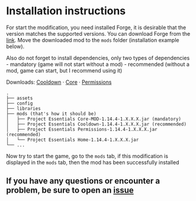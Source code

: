 # Installation instructions

For start the modification, you need installed Forge, it is desirable that the version matches the supported versions. You can download Forge from the [link](https://files.minecraftforge.net/maven/net/minecraftforge/forge/index_1.14.4.html).
Move the downloaded mod to the `mods` folder (installation example below).

Also do not forget to install dependencies, only two types of dependencies
    - mandatory (game will not start without a mod)
    - recommended (without a mod, game can start, but I recommend using it)

Downloads: [Cooldown](https://github.com/ProjectEssentials/ProjectEssentials-Cooldown) · [Core](https://github.com/ProjectEssentials/ProjectEssentials-Core) · [Permissions](https://github.com/ProjectEssentials/ProjectEssentials-Permissions)

```none
.
├── assets
├── config
├── libraries
├── mods (that's how it should be)
│   ├── Project Essentials Core-MOD-1.14.4-1.X.X.X.jar (mandatory)
│   ├── Project Essentials Cooldown-1.14.4-1.X.X.X.jar (recommended)
│   ├── Project Essentials Permissions-1.14.4-1.X.X.X.jar (recommended)
│   └── Project Essentials Home-1.14.4-1.X.X.X.jar
└── ...
```

Now try to start the game, go to the `mods` tab, if this modification is displayed in the `mods` tab, then the mod has been successfully installed

## If you have any questions or encounter a problem, be sure to open an [issue](https://github.com/ProjectEssentials/ProjectEssentials-Home/issues/new/choose)
